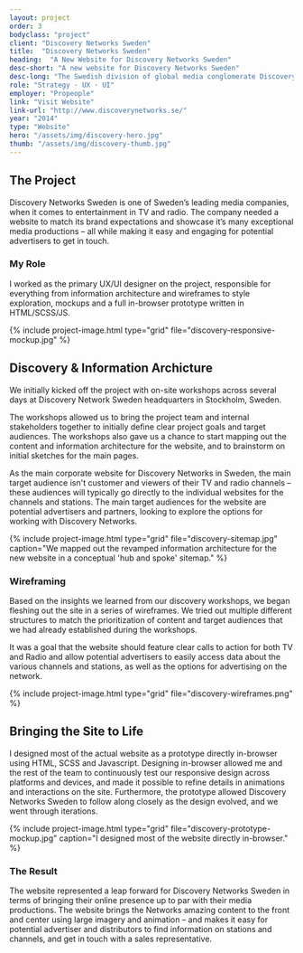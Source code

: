 ```yaml
---
layout: project
order: 3
bodyclass: "project"
client: "Discovery Networks Sweden"
title:  "Discovery Networks Sweden"
heading:  "A New Website for Discovery Networks Sweden"
desc-short: "A new website for Discovery Networks Sweden"
desc-long: "The Swedish division of global media conglomerate Discovery Networks needed a new website. I helped reimagine and design their new online experience."
role: "Strategy · UX · UI"
employer: "Propeople"
link: "Visit Website"
link-url: "http://www.discoverynetworks.se/"
year: "2014"
type: "Website"
hero: "/assets/img/discovery-hero.jpg"
thumb: "/assets/img/discovery-thumb.jpg"
---
```


## The Project
Discovery Networks Sweden is one of Sweden’s leading media companies, when it comes to entertainment in TV and radio. The company needed a website to match its brand expectations and showcase it’s many exceptional media productions – all while making it easy and engaging for potential advertisers to get in touch.

### My Role
I worked as the primary UX/UI designer on the project, responsible for everything from information architecture and wireframes to style exploration, mockups and a full in-browser prototype written in HTML/SCSS/JS.

{% include project-image.html type="grid" file="discovery-responsive-mockup.jpg" %}

## Discovery & Information Archicture
We initially kicked off the project with on-site workshops across several days at Discovery Network Sweden headquarters in Stockholm, Sweden.

The workshops allowed us to bring the project team and internal stakeholders together to initially define clear project goals and target audiences. The workshops also gave us a chance to start mapping out the content and information architecture for the website, and to brainstorm on initial sketches for the main pages.

As the main corporate website for Discovery Networks in Sweden, the main target audience isn't customer and viewers of their TV and radio channels – these audiences will typically go directly to the individual websites for the channels and stations. The main target audiences for the website are potential advertisers and partners, looking to explore the options for working with Discovery Networks.

{% include project-image.html type="grid" file="discovery-sitemap.jpg" caption="We mapped out the revamped information architecture for the new website in a conceptual 'hub and spoke' sitemap." %}

### Wireframing
Based on the insights we learned from our discovery workshops, we began fleshing out the site in a series of wireframes. We tried out multiple different structures to match the prioritization of content and target audiences that we had already established during the workshops.

It was a goal that the website should feature clear calls to action for both TV and Radio and allow potential advertisers to easily access data about the various channels and stations, as well as the options for advertising on the network.

{% include project-image.html type="grid" file="discovery-wireframes.png" %}


## Bringing the Site to Life
I designed most of the actual website as a prototype directly in-browser using HTML, SCSS and Javascript. Designing in-browser allowed me and the rest of the team to continuously test our responsive design across platforms and devices, and made it possible to refine details in animations and interactions on the site. Furthermore, the prototype allowed Discovery Networks Sweden to follow along closely as the design evolved, and we went through iterations.

{% include project-image.html type="grid" file="discovery-prototype-mockup.jpg" caption="I designed most of the website directly in-browser." %}

### The Result
The website represented a leap forward for Discovery Networks Sweden in terms of bringing their online presence up to par with their media productions. The website brings the Networks amazing content to the front and center using large imagery and animation – and makes it easy for potential advertiser and distributors to find information on stations and channels, and get in touch with a sales representative.
